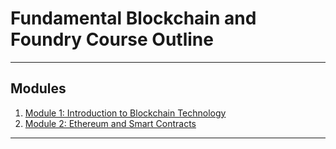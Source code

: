 # Fundamental Blockchain and Foundry Course Outline

---

## Modules

1. [Module 1: Introduction to Blockchain Technology](module1.md)
2. [Module 2: Ethereum and Smart Contracts](module2.md)

---

